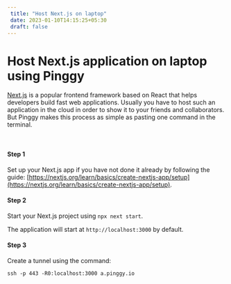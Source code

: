 ```yaml
---
 title: "Host Next.js on laptop" 
 date: 2023-01-10T14:15:25+05:30 
 draft: false 
---
```



# Host Next.js application on laptop using Pinggy

[Next.js](https://nextjs.org/) is a popular frontend framework based on React that helps developers build fast web applications. Usually you have to host such an application in the cloud in order to show it to your friends and collaborators. But Pinggy makes this process as simple as pasting one command in the terminal.

<br>

#### Step 1

Set up your Next.js app if you have not done it already by following the guide: [https://nextjs.org/learn/basics/create-nextjs-app/setup](https://nextjs.org/learn/basics/create-nextjs-app/setup).

#### Step 2

Start your Next.js project using `npx next start`.

The application will start at `http://localhost:3000` by default.

#### Step 3

Create a tunnel using the command:
<br>
```
ssh -p 443 -R0:localhost:3000 a.pinggy.io
```
